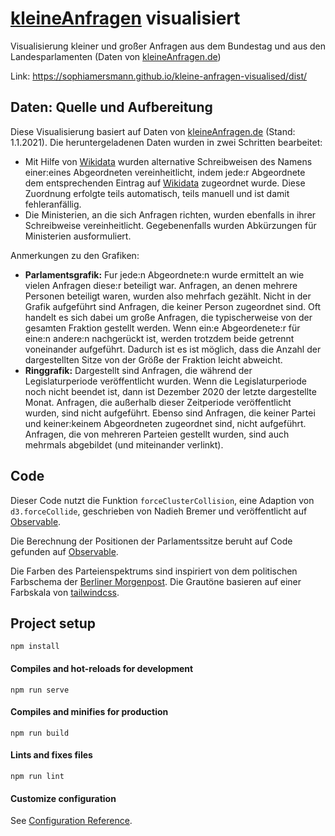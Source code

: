 # [kleineAnfragen](https://kleineanfragen.de/) visualisiert

Visualisierung kleiner und großer Anfragen aus dem Bundestag und aus den Landesparlamenten (Daten von [kleineAnfragen.de](https://kleineanfragen.de/))

Link: https://sophiamersmann.github.io/kleine-anfragen-visualised/dist/

## Daten: Quelle und Aufbereitung

Diese Visualisierung basiert auf Daten von [kleineAnfragen.de](https://kleineanfragen.de/) (Stand: 1.1.2021).
Die heruntergeladenen Daten wurden in zwei Schritten bearbeitet:
- Mit Hilfe von [Wikidata](https://www.wikidata.org/wiki/Wikidata:Main_Page) wurden alternative Schreibweisen des Namens einer:eines Abgeordneten vereinheitlicht, indem jede:r Abgeordnete dem entsprechenden Eintrag auf [Wikidata](https://www.wikidata.org/wiki/Wikidata:Main_Page) zugeordnet wurde. Diese Zuordnung erfolgte teils automatisch, teils manuell und ist damit fehleranfällig.
- Die Ministerien, an die sich Anfragen richten, wurden ebenfalls in ihrer Schreibweise vereinheitlicht. Gegebenenfalls wurden Abkürzungen für Ministerien ausformuliert.

Anmerkungen zu den Grafiken:
- **Parlamentsgrafik:** Fur jede:n Abgeordnete:n wurde ermittelt an wie vielen Anfragen diese:r beteiligt war. Anfragen, an denen mehrere Personen beteiligt waren, wurden also mehrfach gezählt. Nicht in der Grafik aufgeführt sind Anfragen, die keiner Person zugeordnet sind. Oft handelt es sich dabei um große Anfragen, die typischerweise von der gesamten Fraktion gestellt werden. Wenn ein:e Abgeordenete:r für eine:n andere:n nachgerückt ist, werden trotzdem beide getrennt voneinander aufgeführt. Dadurch ist es ist möglich, dass die Anzahl der dargestellten Sitze von der Größe der Fraktion leicht abweicht.
- **Ringgrafik:** Dargestellt sind Anfragen, die während der Legislaturperiode veröffentlicht wurden. Wenn die Legislaturperiode noch nicht beendet ist, dann ist Dezember 2020 der letzte dargestellte Monat. Anfragen, die außerhalb dieser Zeitperiode veröffentlicht wurden, sind nicht aufgeführt. Ebenso sind Anfragen, die keiner Partei und keiner:keinem Abgeordneten zugeordnet sind, nicht aufgeführt. Anfragen, die von mehreren Parteien gestellt wurden, sind auch mehrmals abgebildet (und miteinander verlinkt).

## Code

Dieser Code nutzt die Funktion `forceClusterCollision`, eine Adaption von `d3.forceCollide`, geschrieben von Nadieh Bremer und veröffentlicht auf [Observable](https://observablehq.com/@nbremer/custom-cluster-force-layout).

Die Berechnung der Positionen der Parlamentssitze beruht auf Code gefunden auf [Observable](https://observablehq.com/@yu-emilie/european-parliament-elections-of-2014/2).

Die Farben des Parteienspektrums sind inspiriert von dem politischen Farbschema der [Berliner Morgenpost](https://interaktiv.morgenpost.de/bundestagswahl-2021-umfragen-ergebnisse-wahlkarte/). Die Grautöne basieren auf einer Farbskala von [tailwindcss](https://tailwindcss.com/docs/customizing-colors).

## Project setup
```
npm install
```

#### Compiles and hot-reloads for development
```
npm run serve
```

#### Compiles and minifies for production
```
npm run build
```

#### Lints and fixes files
```
npm run lint
```

#### Customize configuration
See [Configuration Reference](https://cli.vuejs.org/config/).
